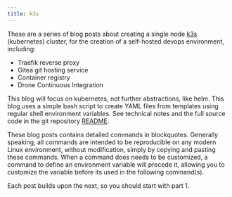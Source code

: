 ```yaml
---
title: k3s
---
```

These are a series of blog posts about creating a single node [k3s](https://k3s.io/) (kubernetes) cluster, for the creation of a self-hosted devops environment, including:

 * Traefik reverse proxy
 * Gitea git hosting service
 * Container registry
 * Drone Continuous Integration

This blog will focus on kubernetes, not further abstractions, like helm. This
blog uses a simple bash script to create YAML files from templates using regular
shell environment variables. See technical notes and the full source code in the
git repository
[README](https://github.com/EnigmaCurry/blog.rymcg.tech/tree/master/src/k3s#k3s-yaml-templates).

These blog posts contains detailed commands in blockquotes. Generally speaking,
all commands are intended to be reproducible on any modern Linux environment,
without modification, simply by copying and pasting these commands. When a
command does needs to be customized, a command to define an environment variable
will precede it, allowing you to customize the variable before its used in the
following command(s).

Each post builds upon the next, so you should start with part 1.
